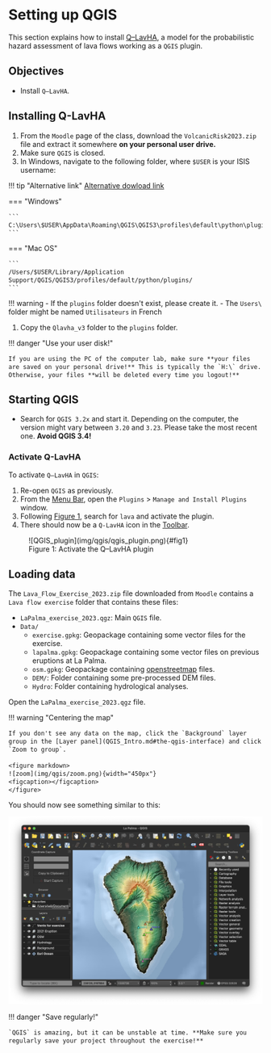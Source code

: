 # Setting up QGIS

This section explains how to install [Q–LavHA](https://we.vub.ac.be/en/q-lavha), a model for the probabilistic hazard assessment of lava flows working as a `QGIS` plugin. 

## Objectives

- Install `Q–LavHA`.

## Installing Q-LavHA 


1. From the `Moodle` page of the class, download the `VolcanicRisk2023.zip` file and extract it somewhere **on your personal user drive.**
2. Make sure `QGIS` is closed.
3. In Windows, navigate to the following folder, where `$USER` is your ISIS username:

!!! tip "Alternative link"
    [Alternative dowload link](https://kdrive.infomaniak.com/app/share/250506/23d26070-975d-4d10-a290-e95ba2b001cc) 

=== "Windows"

    ```
    C:\Users\$USER\AppData\Roaming\QGIS\QGIS3\profiles\default\python\plugins
    ```

=== "Mac OS"

    ```
    /Users/$USER/Library/Application Support/QGIS/QGIS3/profiles/default/python/plugins/
    ```

!!! warning
    - If the `plugins` folder doesn't exist, please create it.
    - The `Users\` folder might be named `Utilisateurs` in French

1. Copy the `Qlavha_v3` folder to the `plugins` folder.

!!! danger "Use your user disk!"

    If you are using the PC of the computer lab, make sure **your files are saved on your personal drive!** This is typically the `H:\` drive. Otherwise, your files **will be deleted every time you logout!**


## Starting QGIS

- Search for `QGIS 3.2x` and start it. Depending on the computer, the version might vary between `3.20` and `3.23`. Please take the most recent one. **Avoid QGIS 3.4!**

### Activate Q-LavHA

To activate `Q–LavHA` in `QGIS`:

1. Re-open `QGIS` as previously.
2. From the [Menu Bar](QGIS_Intro.md#the-qgis-interface), open the `Plugins` > `Manage and Install Plugins` window.
3. Following [Figure 1](#fig1), search for `lava` and activate the plugin.
4. There should now be a `Q-LavHA` icon in the [Toolbar](QGIS_Intro.md#the-qgis-interface).

<figure markdown>
  ![QGIS_plugin](img/qgis/qgis_plugin.png){#fig1}
  <figcaption>Figure 1: Activate the Q–LavHA plugin</figcaption>
</figure>

## Loading data

The `Lava_Flow_Exercise_2023.zip` file downloaded from `Moodle` contains a `Lava flow exercise` folder that contains these files:

- `LaPalma_exercise_2023.qgz`: Main `QGIS` file. 
- `Data/`
    - `exercise.gpkg`: Geopackage containing some vector files for the exercise. 
    - `lapalma.gpkg`: Geopackage containing some vector files on previous eruptions at La Palma. 
    - `osm.gpkg`: Geopackage containing [openstreetmap](http://openstreetmap.org) files. 
    - `DEM/`: Folder containing some pre-processed DEM files. 
    - `Hydro`: Folder containing hydrological analyses.

Open the `LaPalma_exercise_2023.qgz` file. 

!!! warning "Centering the map"

    If you don't see any data on the map, click the `Background` layer group in the [Layer panel](QGIS_Intro.md#the-qgis-interface) and click `Zoom to group`. 

    <figure markdown>
    ![zoom](img/qgis/zoom.png){width="450px"}
    <figcaption></figcaption>
    </figure>

You should now see something similar to this:

![data](img/qgis/qgis_data.png)

!!! danger "Save regularly!"

    `QGIS` is amazing, but it can be unstable at time. **Make sure you regularly save your project throughout the exercise!**

